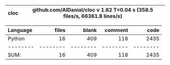 cloc|github.com/AlDanial/cloc v 1.82  T=0.04 s (358.5 files/s, 66361.8 lines/s)
--- | ---

Language|files|blank|comment|code
:-------|-------:|-------:|-------:|-------:
Python|16|409|118|2435
--------|--------|--------|--------|--------
SUM:|16|409|118|2435
